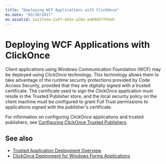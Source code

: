 ```yaml
---
title: "Deploying WCF Applications with ClickOnce"
ms.date: "03/30/2017"
ms.assetid: 1a11feee-2a47-4d3e-a28a-ad69d5ff93e0
---
```

# Deploying WCF Applications with ClickOnce
Client applications using Windows Communication Foundation (WCF) may be deployed using ClickOnce technology. This technology allows them to take advantage of the runtime security protections provided by Code Access Security, provided that they are digitally signed with a trusted certificate. The certificate used to sign the ClickOnce application must reside in the Trusted Publisher store, and the local security policy on the client machine must be configured to grant Full Trust permissions to applications signed with the publisher's certificate.  
  
 For information on configuring ClickOnce applications and trusted publishers, see [Configuring ClickOnce Trusted Publishers](/previous-versions/dotnet/articles/ms996418(v=msdn.10)).  
  
## See also

- [Trusted Application Deployment Overview](/visualstudio/deployment/trusted-application-deployment-overview)
- [ClickOnce Deployment for Windows Forms Applications](/previous-versions/visualstudio/visual-studio-2008/wh45kb66(v=vs.90))

